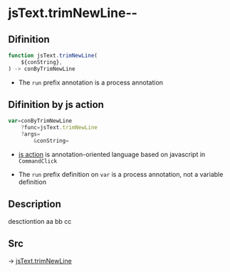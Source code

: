 # jsText.trimNewLine--

## Difinition

```js.js
function jsText.trimNewLine(
	${conString},
) -> conByTrimNewLine
```

- The `run` prefix annotation is a process annotation


## Difinition by js action

```js.js
var=conByTrimNewLine
	?func=jsText.trimNewLine
	?args=
		&conString=
```

- [js action](#) is annotation-oriented language based on javascript in `CommandClick`

- The `run` prefix definition on `var` is a process annotation, not a variable definition

## Description

desctiontion aa
bb
cc
## Src

-> [jsText.trimNewLine](https://github.com/puutaro/CommandClick/blob/master/app/src/main/java/com/puutaro/commandclick/fragment_lib/terminal_fragment/js_interface/text/JsText.kt#L11)


